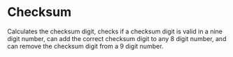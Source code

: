 # Checksum
Calculates the checksum digit, checks if a checksum digit is valid in a nine digit number, can add the correct checksum digit to any 8 digit number, and can remove the checksum digit from a 9 digit number.

